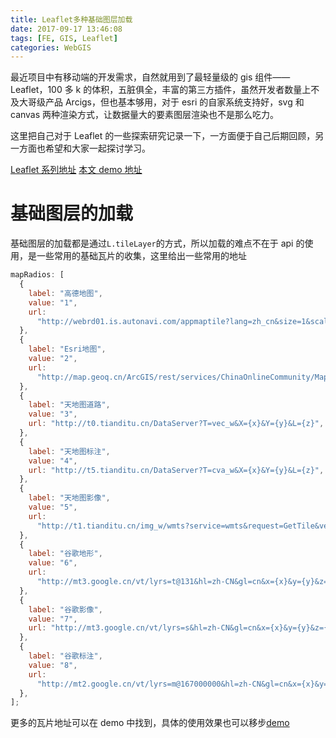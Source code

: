 ```yaml
---
title: Leaflet多种基础图层加载
date: 2017-09-17 13:46:08
tags: [FE, GIS, Leaflet]
categories: WebGIS
---
```


最近项目中有移动端的开发需求，自然就用到了最轻量级的 gis 组件——Leaflet，100 多 k 的体积，五脏俱全，丰富的第三方插件，虽然开发者数量上不及大哥级产品 Arcigs，但也基本够用，对于 esri 的自家系统支持好，svg 和 canvas 两种渲染方式，让数据量大的要素图层渲染也不是那么吃力。

这里把自己对于 Leaflet 的一些探索研究记录一下，一方面便于自己后期回顾，另一方面也希望和大家一起探讨学习。

<!-- more -->

[Leaflet 系列地址](https://github.com/zzcyrus/Leaflet-demos)
[本文 demo 地址](https://github.com/zzcyrus/Leaflet-demos/blob/master/0.basemap/basemap.html)

# 基础图层的加载

基础图层的加载都是通过`L.tileLayer`的方式，所以加载的难点不在于 api 的使用，是一些常用的基础瓦片的收集，这里给出一些常用的地址

```js
mapRadios: [
  {
    label: "高德地图",
    value: "1",
    url:
      "http://webrd01.is.autonavi.com/appmaptile?lang=zh_cn&size=1&scale=1&style=8&x={x}&y={y}&z={z}",
  },
  {
    label: "Esri地图",
    value: "2",
    url:
      "http://map.geoq.cn/ArcGIS/rest/services/ChinaOnlineCommunity/MapServer/tile/{z}/{y}/{x}",
  },
  {
    label: "天地图道路",
    value: "3",
    url: "http://t0.tianditu.cn/DataServer?T=vec_w&X={x}&Y={y}&L={z}",
  },
  {
    label: "天地图标注",
    value: "4",
    url: "http://t5.tianditu.cn/DataServer?T=cva_w&X={x}&Y={y}&L={z}",
  },
  {
    label: "天地图影像",
    value: "5",
    url:
      "http://t1.tianditu.cn/img_w/wmts?service=wmts&request=GetTile&version=1.0.0&LAYER=img&tileMatrixSet=w&TileMatrix={z}&TileRow={y}&TileCol={x}&style=default&format=tiles",
  },
  {
    label: "谷歌地形",
    value: "6",
    url:
      "http://mt3.google.cn/vt/lyrs=t@131&hl=zh-CN&gl=cn&x={x}&y={y}&z={z}&s=Ga",
  },
  {
    label: "谷歌影像",
    value: "7",
    url: "http://mt3.google.cn/vt/lyrs=s&hl=zh-CN&gl=cn&x={x}&y={y}&z={z}",
  },
  {
    label: "谷歌标注",
    value: "8",
    url:
      "http://mt2.google.cn/vt/lyrs=m@167000000&hl=zh-CN&gl=cn&x={x}&y={y}&z={z}",
  },
];
```

更多的瓦片地址可以在 demo 中找到，具体的使用效果也可以移步[demo](https://github.com/zzcyrus/Leaflet-demos/blob/master/0.basemap/basemap.html)
